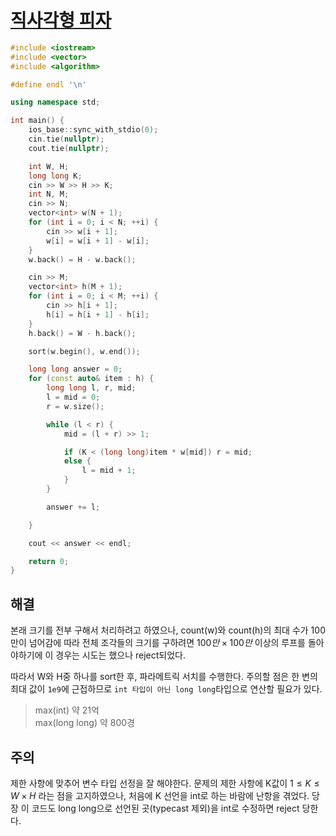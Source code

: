 # [직사각형 피자](https://www.acmicpc.net/problem/28081)

```cpp
#include <iostream>
#include <vector>
#include <algorithm>

#define endl '\n'

using namespace std;

int main() {
	ios_base::sync_with_stdio(0);
	cin.tie(nullptr);
	cout.tie(nullptr);

	int W, H;
	long long K;
	cin >> W >> H >> K;
	int N, M;
	cin >> N;
	vector<int> w(N + 1);
	for (int i = 0; i < N; ++i) {
		cin >> w[i + 1];
		w[i] = w[i + 1] - w[i];
	}
	w.back() = H - w.back();

	cin >> M;
	vector<int> h(M + 1);
	for (int i = 0; i < M; ++i) {
		cin >> h[i + 1];
		h[i] = h[i + 1] - h[i];
	}
	h.back() = W - h.back();

	sort(w.begin(), w.end());

	long long answer = 0;
	for (const auto& item : h) {
		long long l, r, mid;
		l = mid = 0;
		r = w.size();

		while (l < r) {
			mid = (l + r) >> 1;

			if (K < (long long)item * w[mid]) r = mid;
			else {
				l = mid + 1;
			}
		}

		answer += l;

	}

	cout << answer << endl;

	return 0;
}
```

## 해결
본래 크기를 전부 구해서 처리하려고 하였으나, count(w)와 count(h)의 최대 수가 100만이 넘어감에 따라 전체 조각들의 크기를 구하려면 $100만\times 100만$ 이상의 루프를 돌아야하기에 이 경우는 시도는 했으나 reject되었다.

따라서 W와 H중 하나를 sort한 후, 파라메트릭 서치를 수행한다. 주의할 점은 한 변의 최대 값이 `1e9`에 근접하므로 `int 타입이 아닌 long long`타입으로 연산할 필요가 있다.
> max(int) 약 21억  
> max(long long) 약 800경

## 주의
제한 사항에 맞추어 변수 타입 선정을 잘 해야한다. 문제의 제한 사항에 K값이 $1 \le K \le W\times H$ 라는 점을 고지하였으나, 처음에 K 선언을 int로 하는 바람에 난항을 겪었다. 당장 이 코드도 long long으로 선언된 곳(typecast 제외)을 int로 수정하면 reject 당한다.

